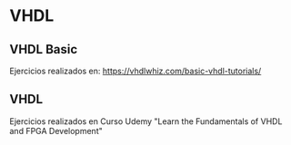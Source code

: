 # VHDL

## VHDL Basic

Ejercicios realizados en: https://vhdlwhiz.com/basic-vhdl-tutorials/

## VHDL 

Ejercicios realizados en Curso Udemy "Learn the Fundamentals of VHDL and FPGA Development"

